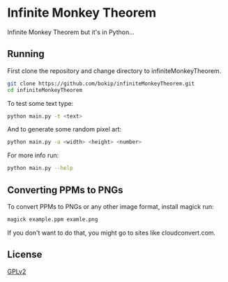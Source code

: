 # Infinite Monkey Theorem

Infinite Monkey Theorem but it's in Python...


## Running

First clone the repository and change directory to infiniteMonkeyTheorem.
```bash
git clone https://github.com/bokip/infiniteMonkeyTheorem.git
cd infiniteMonkeyTheorem
```

To test some text type:
```bash
python main.py -t <text>
```

And to generate some random pixel art:
```bash
python main.py -a <width> <height> <number>
```
For more info run:
```bash
python main.py --help
```

## Converting PPMs to PNGs

To convert PPMs to PNGs or any other image format, install magick run:
```bash
magick example.ppm examle.png
```
If you don't want to do that, you might go to sites like cloudconvert.com.


## License

[GPLv2](https://choosealicense.com/licenses/gpl-2.0/)

